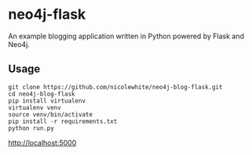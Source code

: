 # neo4j-flask
An example blogging application written in Python powered by Flask and Neo4j.

## Usage

```
git clone https://github.com/nicolewhite/neo4j-blog-flask.git
cd neo4j-blog-flask
pip install virtualenv
virtualenv venv
source venv/bin/activate
pip install -r requirements.txt
python run.py
```

[http://localhost:5000](http://localhost:5000)
